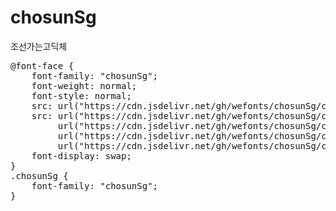 # chosunSg
조선가는고딕체

<pre>
@font-face {
    font-family: "chosunSg";
    font-weight: normal;
    font-style: normal;
    src: url("https://cdn.jsdelivr.net/gh/wefonts/chosunSg/chosunSg.eot");
    src: url("https://cdn.jsdelivr.net/gh/wefonts/chosunSg/chosunSg.eot?#iefix") format("embedded-opentype"),
         url("https://cdn.jsdelivr.net/gh/wefonts/chosunSg/chosunSg.woff2") format("woff2"),
         url("https://cdn.jsdelivr.net/gh/wefonts/chosunSg/chosunSg.woff") format("woff"),
         url("https://cdn.jsdelivr.net/gh/wefonts/chosunSg/chosunSg.ttf") format("truetype");
    font-display: swap;
} 
.chosunSg {
    font-family: "chosunSg";
}
</pre>
